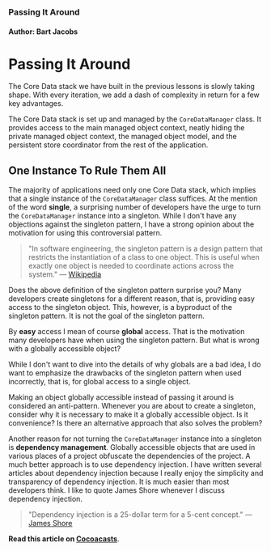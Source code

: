 ### Passing It Around

#### Author: Bart Jacobs

# Passing It Around

The Core Data stack we have built in the previous lessons is slowly taking shape. With every iteration, we add a dash of complexity in return for a few key advantages.

The Core Data stack is set up and managed by the `CoreDataManager` class. It provides access to the main managed object context, neatly hiding the private managed object context, the managed object model, and the persistent store coordinator from the rest of the application.

## One Instance To Rule Them All

The majority of applications need only one Core Data stack, which implies that a single instance of the `CoreDataManager` class suffices. At the mention of the word **single**, a surprising number of developers have the urge to turn the `CoreDataManager` instance into a singleton. While I don't have any objections against the singleton pattern, I have a strong opinion about the motivation for using this controversial pattern.

> "In software engineering, the singleton pattern is a design pattern that restricts the instantiation of a class to one object. This is useful when exactly one object is needed to coordinate actions across the system." — [Wikipedia](https://en.wikipedia.org/wiki/Singleton_pattern)

Does the above definition of the singleton pattern surprise you? Many developers create singletons for a different reason, that is, providing easy access to the singleton object. This, however, is a byproduct of the singleton pattern. It is not the goal of the singleton pattern.

By **easy** access I mean of course **global** access. That is the motivation many developers have when using the singleton pattern. But what is wrong with a globally accessible object?

While I don't want to dive into the details of why globals are a bad idea, I do want to emphasize the drawbacks of the singleton pattern when used incorrectly, that is, for global access to a single object.

Making an object globally accessible instead of passing it around is considered an anti-pattern. Whenever you are about to create a singleton, consider why it is necessary to make it a globally accessible object. Is it convenience? Is there an alternative approach that also solves the problem?

Another reason for not turning the `CoreDataManager` instance into a singleton is **dependency management**. Globally accessible objects that are used in various places of a project obfuscate the dependencies of the project. A much better approach is to use dependency injection. I have written several articles about dependency injection because I really enjoy the simplicity and transparency of dependency injection. It is much easier than most developers think. I like to quote James Shore whenever I discuss dependency injection.

> "Dependency injection is a 25-dollar term for a 5-cent concept." — [James Shore](http://www.jamesshore.com/Blog/Dependency-Injection-Demystified.html)

**Read this article on [Cocoacasts](https://cocoacasts.com/passing-it-around/)**.
